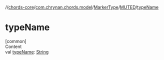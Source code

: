 //[chords-core](../../../../index.md)/[com.chrynan.chords.model](../../index.md)/[MarkerType](../index.md)/[MUTED](index.md)/[typeName](type-name.md)



# typeName  
[common]  
Content  
val [typeName](type-name.md): [String](https://kotlinlang.org/api/latest/jvm/stdlib/kotlin/-string/index.html)  



